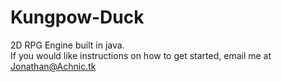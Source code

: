 # Kungpow-Duck
2D RPG Engine built in java.  
If you would like instructions on how to get started, email me at Jonathan@Achnic.tk
